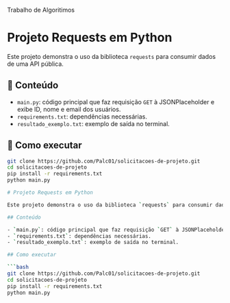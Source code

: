 Trabalho de Algoritimos

# Projeto Requests em Python

Este projeto demonstra o uso da biblioteca `requests` para consumir dados de uma API pública.

## 📌 Conteúdo

- `main.py`: código principal que faz requisição `GET` à JSONPlaceholder e exibe ID, nome e email dos usuários.
- `requirements.txt`: dependências necessárias.
- `resultado_exemplo.txt`: exemplo de saída no terminal.

## 🚀 Como executar

```bash
git clone https://github.com/Palc01/solicitacoes-de-projeto.git
cd solicitacoes-de-projeto
pip install -r requirements.txt
python main.py

# Projeto Requests em Python

Este projeto demonstra o uso da biblioteca `requests` para consumir dados de uma API pública.

## Conteúdo

- `main.py`: código principal que faz requisição `GET` à JSONPlaceholder e exibe ID, nome e email dos usuários.
- `requirements.txt`: dependências necessárias.
- `resultado_exemplo.txt`: exemplo de saída no terminal.

## Como executar

```bash
git clone https://github.com/Palc01/solicitacoes-de-projeto.git
cd solicitacoes-de-projeto
pip install -r requirements.txt
python main.py
